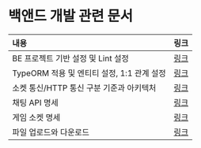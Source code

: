# 백앤드 개발 관련 문서

 
내용 |링크
:-|:-
BE 프로젝트 기반 설정 및 Lint 설정 | [링크](./init.md)
TypeORM 적용 및 엔티티 설정, 1:1 관계 설정 | [링크](./TypeORM.md)
소켓 통신/HTTP 통신 구분 기준과 아키텍처 | [링크](./socket-http.md)
채팅 API 명세 | [링크](./chatrooms.md)
게임 소켓 명세 | [링크](./game.md)
파일 업로드와 다운로드 | [링크](./file-upload.md)
